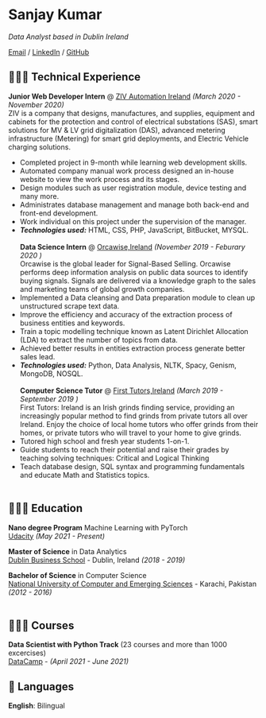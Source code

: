 # Sanjay Kumar

_Data Analyst based in Dublin Ireland_ <br>

[Email](mailto:sanjaymaheshwari595@gmail.com) / [LinkedIn](https://www.linkedin.com/in/sanjay1995/) / [GitHub](https://github.com/sanjukladher/)

## 👩🏼‍💻 Technical Experience

**Junior Web Developer Intern** @ [ZIV Automation Ireland](https://www.zivautomation.com/) _(March 2020 - November 2020)_ <br>
ZIV is a company that designs, manufactures, and supplies, equipment and cabinets for the protection and control of electrical substations (SAS), smart solutions for MV & LV grid digitalization (DAS), advanced metering infrastructure (Metering) for smart grid deployments, and Electric Vehicle charging solutions.
  - Completed project in 9-month while learning web development skills.
  - Automated company manual work process designed an in-house website to view the work process and its stages.
  - Design modules such as user registration module, device testing and many more.
  - Administrates database management and manage both back-end and front-end development.
  - Work individual on this project under the supervision of the manager.
  - **_Technologies used:_** HTML, CSS, PHP, JavaScript, BitBucket, MYSQL.
<br><br>
**Data Science Intern** @ [Orcawise,Ireland](https://orcawise.com/) _(November 2019 - Feburary 2020 )_ <br>
Orcawise is the global leader for Signal-Based Selling. Orcawise performs deep information analysis on public data sources to identify buying signals. Signals are delivered via a knowledge graph to the sales and marketing teams of global growth companies.
  - Implemented a Data cleansing and Data preparation module to clean up unstructured scrape text data.
  - Improve the efficiency and accuracy of the extraction process of business entities and keywords.
  - Train a topic modelling technique known as Latent Dirichlet Allocation (LDA) to extract the number of topics from data.
  - Achieved better results in entities extraction process generate better sales lead.
  - **_Technologies used:_** Python, Data Analysis, NLTK, Spacy, Genism, MongoDB, NOSQL.
<br><br>
**Computer Science Tutor** @ [First Tutors,Ireland](http://firsttutors.com/) _(March 2019 - September 2019 )_ <br>
First Tutors: Ireland is an Irish grinds finding service, providing an increasingly popular method to find grinds from private tutors all over Ireland. Enjoy the choice of local home tutors who offer grinds from their homes, or private tutors who will travel to your home to give grinds. 
  - Tutored high school and fresh year students 1-on-1.
  - Guide students to reach their potential and raise their grades by teaching solving techniques: Critical and Logical Thinking
  - Teach database design, SQL syntax and programming fundamentals and educate Math and Statistics topics.
<br><br>

## 👩🏼‍🎓 Education

**Nano degree Program** Machine Learning with PyTorch<br>
[Udacity](https://www.udacity.com/)  _(May 2021 - Present)_

**Master of Science** in Data Analytics<br>
[Dublin Business School](https://www.dbs.ie/) - Dublin, Ireland _(2018 - 2019)_

**Bachelor of Science** in Computer Science<br>
[National University of Computer and Emerging Sciences](https://khi.nu.edu.pk/) - Karachi, Pakistan _(2012 - 2016)_
<br><br>
## 👩🏼‍🎓 Courses

**Data Scientist with Python Track** (23 courses and more than 1000 excercises)<br>
[DataCamp](https://khi.nu.edu.pk/) - _(April 2021 - June 2021)_

## 💬 Languages

**English**: Bilingual <br>
<br><br>
